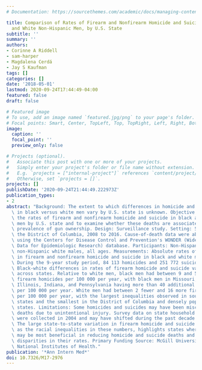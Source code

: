 ```yaml
---
# Documentation: https://sourcethemes.com/academic/docs/managing-content/

title: Comparison of Rates of Firearm and Nonfirearm Homicide and Suicide in Black
  and White Non-Hispanic Men, by U.S. State
subtitle: ''
summary: ''
authors:
- Corinne A Riddell
- sam-harper
- Magdalena Cerdá
- Jay S Kaufman
tags: []
categories: []
date: '2018-05-01'
lastmod: 2020-09-24T17:44:49-04:00
featured: false
draft: false

# Featured image
# To use, add an image named `featured.jpg/png` to your page's folder.
# Focal points: Smart, Center, TopLeft, Top, TopRight, Left, Right, BottomLeft, Bottom, BottomRight.
image:
  caption: ''
  focal_point: ''
  preview_only: false

# Projects (optional).
#   Associate this post with one or more of your projects.
#   Simply enter your project's folder or file name without extension.
#   E.g. `projects = ["internal-project"]` references `content/project/deep-learning/index.md`.
#   Otherwise, set `projects = []`.
projects: []
publishDate: '2020-09-24T21:44:49.222973Z'
publication_types:
- 2
abstract: "Background: The extent to which differences in homicide and suicide rates\
  \ in black versus white men vary by U.S. state is unknown. Objective: To compare\
  \ the rates of firearm and nonfirearm homicide and suicide in black and white non-Hispanic\
  \ men by U.S. state and to examine whether these deaths are associated with state\
  \ prevalence of gun ownership. Design: Surveillance study. Setting: 50 states and\
  \ the District of Columbia, 2008 to 2016. Cause-of-death data were abstracted by\
  \ using the Centers for Disease Control and Prevention's WONDER (Wide-ranging Online\
  \ Data for Epidemiologic Research) database. Participants: Non-Hispanic black and\
  \ non-Hispanic white males, all ages. Measurements: Absolute rates of and rate differences\
  \ in firearm and nonfirearm homicide and suicide in black and white men. Results:\
  \ During the 9-year study period, 84 113 homicides and 251 772 suicides occurred.\
  \ Black-white differences in rates of firearm homicide and suicide varied widely\
  \ across states. Relative to white men, black men had between 9 and 57 additional\
  \ firearm homicides per 100 000 per year, with black men in Missouri, Michigan,\
  \ Illinois, Indiana, and Pennsylvania having more than 40 additional firearm homicides\
  \ per 100 000 per year. White men had between 2 fewer and 16 more firearm suicides\
  \ per 100 000 per year, with the largest inequalities observed in southern and western\
  \ states and the smallest in the District of Columbia and densely populated northeastern\
  \ states. Limitations: Some homicides and suicides may have been misclassified as\
  \ deaths due to unintentional injury. Survey data on state household gun ownership\
  \ were collected in 2004 and may have shifted during the past decade. Conclusion:\
  \ The large state-to-state variation in firearm homicide and suicide rates, as well\
  \ as the racial inequalities in these numbers, highlights states where policies\
  \ may be most beneficial in reducing homicide and suicide deaths and the racial\
  \ disparities in their rates. Primary Funding Source: McGill University and the\
  \ National Institutes of Health."
publication: '*Ann Intern Med*'
doi: 10.7326/M17-2976
---
```

